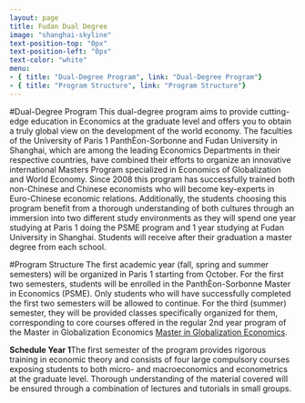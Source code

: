 ```yaml
---
layout: page
title: Fudan Dual Degree
image: "shanghai-skyline"
text-position-top: "0px"
text-position-left: "0px"
text-color: "white"
menu:
- { title: "Dual-Degree Program", link: "Dual-Degree Program"}
- { title: "Program Structure", link: "Program Structure"}
---
```


#Dual-Degree Program<a class="anchor" id="Dual-Degree Program"></a>
This dual-degree program aims to provide cutting-edge education in Economics at the graduate level and offers you to obtain a truly global view on the development of the world economy. The faculties of the University of Paris 1 PanthÈon-Sorbonne and Fudan University in Shanghai, which are among the leading Economics Departments in their respective countries, have combined their efforts to organize an innovative international Masters Program specialized in Economics of Globalization and World Economy. Since 2008 this program has successfully trained both non-Chinese and Chinese economists who will become key-experts in Euro-Chinese economic relations.
Additionally, the students choosing this program benefit from a thorough understanding of both cultures through an immersion into two different study environments as they will spend one year studying at Paris 1 doing the PSME program and 1 year studying at Fudan University in Shanghai. Students will receive after their graduation a master degree from each school. 

#Program Structure<a class="anchor" id="Program Structure"></a>
The first academic year (fall, spring and summer semesters) will be organized in Paris 1 starting from October. For the first two semesters, students will be enrolled in the PanthÈon-Sorbonne Master in Economics (PSME). Only students who will have successfully completed the first two semesters will be allowed to continue. For the third (summer) semester, they will be provided classes specifically organized for them, corresponding to core courses offered in the regular 2nd year program of the Master in Globalization Economics <a href="http://www.univ-paris1.fr/ws/ws.php?_cmd=getFormation&_oid=UP1-PROG39701&_redirect=voir_presentation_diplome">Master in Globalization Economics</a>.

**Schedule Year 1**The first semester of the program provides rigorous training in economic theory and consists of four large compulsory courses exposing students to both micro- and macroeconomics and econometrics at the graduate level. Thorough understanding of the material covered will be ensured through a combination of lectures and tutorials in small groups.